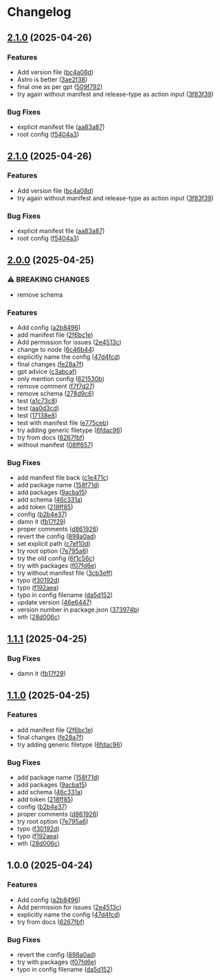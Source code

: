 # Changelog

## [2.1.0](https://github.com/arunvisvajeetrs/gatsby_travel_euro/compare/2.0.0...2.1.0) (2025-04-26)


### Features

* Add version file ([bc4a08d](https://github.com/arunvisvajeetrs/gatsby_travel_euro/commit/bc4a08d2c6e64b0507e36eab5b4dcf3d4dbfb7e3))
* Astro is better ([3ae2f38](https://github.com/arunvisvajeetrs/gatsby_travel_euro/commit/3ae2f38e22dda8db902e9ee348119c5f7cf47a92))
* final one as per gpt ([509f792](https://github.com/arunvisvajeetrs/gatsby_travel_euro/commit/509f7925a89e3026d648250f848d956049370c4b))
* try again without manifest and release-type as action input ([3f83f39](https://github.com/arunvisvajeetrs/gatsby_travel_euro/commit/3f83f3919f8172e67c4e839925def25748c1eb9f))


### Bug Fixes

* explicit manifest file ([aa83a87](https://github.com/arunvisvajeetrs/gatsby_travel_euro/commit/aa83a87b6abfb38a4227eed1fddbb2de7e9e2227))
* root config ([f5404a3](https://github.com/arunvisvajeetrs/gatsby_travel_euro/commit/f5404a3a8d85ea77a1e56a8ff425f4e11aa4d25c))

## [2.1.0](https://github.com/arunvisvajeetrs/gatsby_travel_euro/compare/2.0.0...v2.1.0) (2025-04-26)


### Features

* Add version file ([bc4a08d](https://github.com/arunvisvajeetrs/gatsby_travel_euro/commit/bc4a08d2c6e64b0507e36eab5b4dcf3d4dbfb7e3))
* try again without manifest and release-type as action input ([3f83f39](https://github.com/arunvisvajeetrs/gatsby_travel_euro/commit/3f83f3919f8172e67c4e839925def25748c1eb9f))


### Bug Fixes

* explicit manifest file ([aa83a87](https://github.com/arunvisvajeetrs/gatsby_travel_euro/commit/aa83a87b6abfb38a4227eed1fddbb2de7e9e2227))
* root config ([f5404a3](https://github.com/arunvisvajeetrs/gatsby_travel_euro/commit/f5404a3a8d85ea77a1e56a8ff425f4e11aa4d25c))

## [2.0.0](https://github.com/arunvisvajeetrs/gatsby_travel_euro/compare/1.1.1...2.0.0) (2025-04-25)


### ⚠ BREAKING CHANGES

* remove schema

### Features

* Add config ([a2b8496](https://github.com/arunvisvajeetrs/gatsby_travel_euro/commit/a2b84963755047c51715ff45344bed57f59223f7))
* add manifest file ([2f6bc1e](https://github.com/arunvisvajeetrs/gatsby_travel_euro/commit/2f6bc1ed12615eb9bb08a3b5a9157ad89605d0d8))
* Add permission for issues ([2e4513c](https://github.com/arunvisvajeetrs/gatsby_travel_euro/commit/2e4513c7c8a63ff1aa66ec3d55bb8ec39fe5a6d4))
* change to node ([6c46b44](https://github.com/arunvisvajeetrs/gatsby_travel_euro/commit/6c46b44b2141201f1f7830a85d2c77de303875b2))
* explicitly name the config ([47d4fcd](https://github.com/arunvisvajeetrs/gatsby_travel_euro/commit/47d4fcd4a1d155f9e7927be5ac94af96336f2a5a))
* final changes ([fe28a7f](https://github.com/arunvisvajeetrs/gatsby_travel_euro/commit/fe28a7fe8102fd999a859d495487d300faf990b5))
* gpt advice ([c3abcaf](https://github.com/arunvisvajeetrs/gatsby_travel_euro/commit/c3abcaf0751f539f13feb5717926cf9e9820f92b))
* only mention config ([621530b](https://github.com/arunvisvajeetrs/gatsby_travel_euro/commit/621530b035f578c11c5188bc1c683a4a9133d6a5))
* remove comment ([f7f7d27](https://github.com/arunvisvajeetrs/gatsby_travel_euro/commit/f7f7d27ebb8fc9682944daf12849ff1d7639c3ac))
* remove schema ([278d9c6](https://github.com/arunvisvajeetrs/gatsby_travel_euro/commit/278d9c6b293f2835e1ff3b6ef4e96e6aa39eb245))
* test ([a1c73c8](https://github.com/arunvisvajeetrs/gatsby_travel_euro/commit/a1c73c827a84034ccdf28994def81c01ab601fa4))
* test ([aa0d3cd](https://github.com/arunvisvajeetrs/gatsby_travel_euro/commit/aa0d3cd96b7d9b5abfb64bd0cea44384b2499326))
* test ([17138e8](https://github.com/arunvisvajeetrs/gatsby_travel_euro/commit/17138e8427f549715479682493026d410857e105))
* test with manifest file ([e775ceb](https://github.com/arunvisvajeetrs/gatsby_travel_euro/commit/e775ceb8c5bd64ed35a7f7916c9c2cf57bc4308b))
* try adding generic filetype ([6fdac96](https://github.com/arunvisvajeetrs/gatsby_travel_euro/commit/6fdac968095679340e0630c049886eb8a307dd2f))
* try from docs ([6267fbf](https://github.com/arunvisvajeetrs/gatsby_travel_euro/commit/6267fbfacd886668c2a597085acdc07c4e1ecbd2))
* without manifest ([08ff657](https://github.com/arunvisvajeetrs/gatsby_travel_euro/commit/08ff6571b0a4206fc12fa4dcbb4fb8d556b7bb18))


### Bug Fixes

* add manifest file back ([c1e471c](https://github.com/arunvisvajeetrs/gatsby_travel_euro/commit/c1e471caeec103441f2eca93af19df029b75b835))
* add package name ([158f71d](https://github.com/arunvisvajeetrs/gatsby_travel_euro/commit/158f71d7c26ac938afc4cb58ddfeb8a4dd945493))
* add packages ([9acba15](https://github.com/arunvisvajeetrs/gatsby_travel_euro/commit/9acba15375a2d5561ec88ef59bcf569238c2b26a))
* add schema ([46c331a](https://github.com/arunvisvajeetrs/gatsby_travel_euro/commit/46c331a5379833987f99c4bbcd6d48531eac7bbb))
* add token ([218ff85](https://github.com/arunvisvajeetrs/gatsby_travel_euro/commit/218ff85424febc3d6864be6fe2890b478a57ae25))
* config ([b2b4e37](https://github.com/arunvisvajeetrs/gatsby_travel_euro/commit/b2b4e37b0c5efa18c9686c6936edb9810b443264))
* damn it ([fb17f29](https://github.com/arunvisvajeetrs/gatsby_travel_euro/commit/fb17f2950a1f57ae235c917d6d3eae8c22996ce9))
* proper comments ([d861926](https://github.com/arunvisvajeetrs/gatsby_travel_euro/commit/d861926e4d1bfdf82cefc8499981338fbb49f76f))
* revert the config ([898a0ad](https://github.com/arunvisvajeetrs/gatsby_travel_euro/commit/898a0ad252eb710c3df4dd37d144f3bcc46448b1))
* set explicit path ([c7ef10d](https://github.com/arunvisvajeetrs/gatsby_travel_euro/commit/c7ef10d8a75e6dd38c5808a62ef83cb03b503d9f))
* try root option ([7e795a6](https://github.com/arunvisvajeetrs/gatsby_travel_euro/commit/7e795a6ac8d7866aba548852665c0338c584d5b0))
* try the old config ([6f1c56c](https://github.com/arunvisvajeetrs/gatsby_travel_euro/commit/6f1c56c7b57d4186d54f5ffd18bf62bf8708a3a3))
* try with packages ([f07fd6e](https://github.com/arunvisvajeetrs/gatsby_travel_euro/commit/f07fd6e58250bf073bfad41fea42d932b93ee3b3))
* try without manifest file ([3cb3eff](https://github.com/arunvisvajeetrs/gatsby_travel_euro/commit/3cb3eff548599d5ffb3948f86e8efa1ec66228a3))
* typo ([f30192d](https://github.com/arunvisvajeetrs/gatsby_travel_euro/commit/f30192d6df287566e63d2845a9c7c996d4f59cf7))
* typo ([f192aea](https://github.com/arunvisvajeetrs/gatsby_travel_euro/commit/f192aeafa901561b3102a12e950909c67798faa9))
* typo in config filename ([da5d152](https://github.com/arunvisvajeetrs/gatsby_travel_euro/commit/da5d152dd54f5f3c16df77fe4a6b1c4e49d26e01))
* update version ([46e6447](https://github.com/arunvisvajeetrs/gatsby_travel_euro/commit/46e64479fad62df50db118368fda3ac6627a11cd))
* version number in package.json ([373974b](https://github.com/arunvisvajeetrs/gatsby_travel_euro/commit/373974b7613a0d5f618f626e221273db0f0470ab))
* wth ([28d006c](https://github.com/arunvisvajeetrs/gatsby_travel_euro/commit/28d006c4bdd0462daa86a75f42ace0fb1ed46312))

## [1.1.1](https://github.com/arunvisvajeetrs/gatsby_travel_euro/compare/v1.1.0...1.1.1) (2025-04-25)


### Bug Fixes

* damn it ([fb17f29](https://github.com/arunvisvajeetrs/gatsby_travel_euro/commit/fb17f2950a1f57ae235c917d6d3eae8c22996ce9))

## [1.1.0](https://github.com/arunvisvajeetrs/gatsby_travel_euro/compare/v1.0.0...v1.1.0) (2025-04-25)


### Features

* add manifest file ([2f6bc1e](https://github.com/arunvisvajeetrs/gatsby_travel_euro/commit/2f6bc1ed12615eb9bb08a3b5a9157ad89605d0d8))
* final changes ([fe28a7f](https://github.com/arunvisvajeetrs/gatsby_travel_euro/commit/fe28a7fe8102fd999a859d495487d300faf990b5))
* try adding generic filetype ([6fdac96](https://github.com/arunvisvajeetrs/gatsby_travel_euro/commit/6fdac968095679340e0630c049886eb8a307dd2f))


### Bug Fixes

* add package name ([158f71d](https://github.com/arunvisvajeetrs/gatsby_travel_euro/commit/158f71d7c26ac938afc4cb58ddfeb8a4dd945493))
* add packages ([9acba15](https://github.com/arunvisvajeetrs/gatsby_travel_euro/commit/9acba15375a2d5561ec88ef59bcf569238c2b26a))
* add schema ([46c331a](https://github.com/arunvisvajeetrs/gatsby_travel_euro/commit/46c331a5379833987f99c4bbcd6d48531eac7bbb))
* add token ([218ff85](https://github.com/arunvisvajeetrs/gatsby_travel_euro/commit/218ff85424febc3d6864be6fe2890b478a57ae25))
* config ([b2b4e37](https://github.com/arunvisvajeetrs/gatsby_travel_euro/commit/b2b4e37b0c5efa18c9686c6936edb9810b443264))
* proper comments ([d861926](https://github.com/arunvisvajeetrs/gatsby_travel_euro/commit/d861926e4d1bfdf82cefc8499981338fbb49f76f))
* try root option ([7e795a6](https://github.com/arunvisvajeetrs/gatsby_travel_euro/commit/7e795a6ac8d7866aba548852665c0338c584d5b0))
* typo ([f30192d](https://github.com/arunvisvajeetrs/gatsby_travel_euro/commit/f30192d6df287566e63d2845a9c7c996d4f59cf7))
* typo ([f192aea](https://github.com/arunvisvajeetrs/gatsby_travel_euro/commit/f192aeafa901561b3102a12e950909c67798faa9))
* wth ([28d006c](https://github.com/arunvisvajeetrs/gatsby_travel_euro/commit/28d006c4bdd0462daa86a75f42ace0fb1ed46312))

## 1.0.0 (2025-04-24)


### Features

* Add config ([a2b8496](https://github.com/arunvisvajeetrs/gatsby_travel_euro/commit/a2b84963755047c51715ff45344bed57f59223f7))
* Add permission for issues ([2e4513c](https://github.com/arunvisvajeetrs/gatsby_travel_euro/commit/2e4513c7c8a63ff1aa66ec3d55bb8ec39fe5a6d4))
* explicitly name the config ([47d4fcd](https://github.com/arunvisvajeetrs/gatsby_travel_euro/commit/47d4fcd4a1d155f9e7927be5ac94af96336f2a5a))
* try from docs ([6267fbf](https://github.com/arunvisvajeetrs/gatsby_travel_euro/commit/6267fbfacd886668c2a597085acdc07c4e1ecbd2))


### Bug Fixes

* revert the config ([898a0ad](https://github.com/arunvisvajeetrs/gatsby_travel_euro/commit/898a0ad252eb710c3df4dd37d144f3bcc46448b1))
* try with packages ([f07fd6e](https://github.com/arunvisvajeetrs/gatsby_travel_euro/commit/f07fd6e58250bf073bfad41fea42d932b93ee3b3))
* typo in config filename ([da5d152](https://github.com/arunvisvajeetrs/gatsby_travel_euro/commit/da5d152dd54f5f3c16df77fe4a6b1c4e49d26e01))
